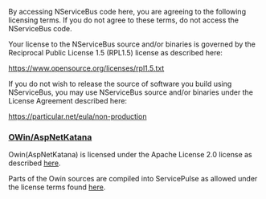 By accessing NServiceBus code here, you are agreeing to the following licensing terms.
If you do not agree to these terms, do not access the NServiceBus code.

Your license to the NServiceBus source and/or binaries is governed by the Reciprocal Public License 1.5 (RPL1.5) license as described here: 

https://www.opensource.org/licenses/rpl1.5.txt

If you do not wish to release the source of software you build using NServiceBus, you may use NServiceBus source and/or binaries under the License Agreement described here:

https://particular.net/eula/non-production

### [OWin/AspNetKatana](https://github.com/aspnet/AspNetKatana/) 

Owin(AspNetKatana) is licensed under the Apache License 2.0 license as described [here](https://github.com/aspnet/AspNetKatana/blob/dev/LICENSE.txt).

Parts of the Owin sources are compiled into ServicePulse as allowed under the license terms found [here](https://github.com/aspnet/AspNetKatana/blob/dev/LICENSE.txt).